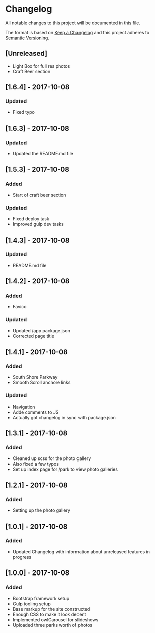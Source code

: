 # Changelog
All notable changes to this project will be documented in this file.

The format is based on [Keep a Changelog](http://keepachangelog.com/en/1.0.0/)
and this project adheres to [Semantic Versioning](http://semver.org/spec/v2.0.0.html).

## [Unreleased]
- Light Box for full res photos
- Craft Beer section

## [1.6.4] - 2017-10-08
### Updated 
- Fixed typo 

## [1.6.3] - 2017-10-08
### Updated 
- Updated the README.md file 

## [1.5.3] - 2017-10-08
### Added
- Start of craft beer section 

### Updated 
- Fixed deploy task
- Improved gulp dev tasks

## [1.4.3] - 2017-10-08
### Updated 
- README.md file 

## [1.4.2] - 2017-10-08
### Added
- Favico

### Updated 
- Updated /app package.json
- Corrected page title

## [1.4.1] - 2017-10-08
### Added
- South Shore Parkway 
- Smooth Scroll anchore links

### Updated
- Navigation
- Adde comments to JS
- Actually got changelog in sync with package.json

## [1.3.1] - 2017-10-08
### Added
- Cleaned up scss for the photo gallery
- Also fixed a few typos
- Set up index page for /park to view photo galleries

## [1.2.1] - 2017-10-08
### Added
- Setting up the photo gallery

## [1.0.1] - 2017-10-08
### Added
- Updated Changelog with information about unreleased features in progress 

## [1.0.0] - 2017-10-08
### Added
- Bootstrap framework setup
- Gulp tooling setup
- Base markup for the site constructed
- Enough CSS to make it look decent
- Implemented owlCarousel for slideshows
- Uploaded three parks worth of photos
